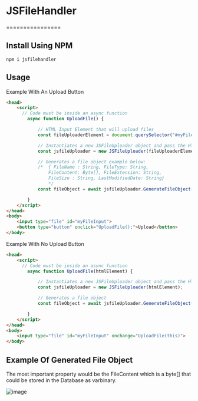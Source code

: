 # JSFileHandler
================

## Install Using NPM

```
npm i jsfilehandler
```
## Usage

Example With An Upload Button
```html
<head>
    <script>
      // Code must be inside an async function
        async function UploadFile() {

            // HTML Input Element that will upload files
            const fileUploaderElement = document.querySelector("#myFileInput");

            // Instantiates a new JSFileUploader object and pass the HTML Element that contains the file attached
            const jsfileUploader = new JSFileUploader(fileUploaderElement);

            // Generates a file object example below:
            /*  { FileName : String, FileType: String, 
                FileContent: Byte[], FileExtension: String, 
                FileSize : String, LastModifiedDate: String}
                */
            const fileObject = await jsfileUploader.GenerateFileObject();

        }
    </script>
</head>
<body>
    <input type="file" id="myFileInput">
    <button type="button" onclick="UploadFile();">Upload</button>
</body>
```
Example With No Upload Button

```html
<head>
    <script>
      // Code must be inside an async function
        async function UploadFile(htmlElement) {

            // Instantiates a new JSFileUploader object and pass the HTML Element that contains the file attached
            const jsfileUploader = new JSFileUploader(htmlElement);

            // Generates a file object
            const fileObject = await jsfileUploader.GenerateFileObject();

        }
    </script>
</head>
<body>
    <input type="file" id="myFileInput" onchange="UploadFile(this)">
</body>
```

## Example Of Generated File Object

The most important property would be the FileContent which is a byte[] that could be stored in the Database as varbinary.

![image](https://user-images.githubusercontent.com/61566348/147399094-3fd11de4-494c-48d0-bda4-a04c2adf736d.png)


